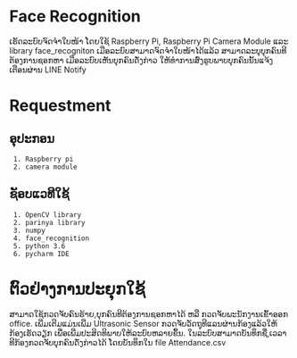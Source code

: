 # Face Recognition
 ເຮັດລະບົບຈົດຈໍາໃບໜ້າ ໂດຍໃຊ້ Raspberry Pi, Raspberry Pi Camera Module ແລະ library face_recogniton ເມືອລະບົບສາມາດຈົດຈໍາໃບໜ້າໄດ້ແລ້ວ ສາມາດລະບຸບຸກຄົນທີຕ້ອງການຊອກຫາ ເມືອລະບົບເຫັນບຸກຄົນດັ່ງກ່າວ ໃຫ້ທໍາການສົ່ງຮູບພາບບຸກຄົນນັ້ນແຈ້ງເຕືອນຜ່ານ LINE Notify

# Requestment
## ອຸປະກອນ
     1. Raspberry pi
     2. camera module
## ຊັອບແວທີໃຊ້
     1. OpenCV library
     2. parinya library
     3. numpy
     4. face_recognition
     5. python 3.6
     6. pycharm IDE 
 
 # ຕົວຢ່າງການປະຍຸກໃຊ້
   ສາມາດໃຊ້ກວດຈັບຄົນຮ້າຍ,ບຸກຄົນທີຕ້ອງການຊອກຫາໄດ້ ຫລື ກວດຈັບພະນັກງານເຂົ້າອອກ office. ເພີ່ມເຕີມແມ່ນເພີ່ມ Ultrasonic Sensor ກວດຈັບວັດຖຸທີແລນຜ່ານກ້ອງແລ້ວໃຫ້ກ້ອງເຮັດວຽກ ເພື່ອເພີ່ມປະສິດທິພາບໃຫ້ລະບົບຫລາຍຂຶ້ນ.
   ໃນລະບົບສາມາດບັນທຶກຊື່,ເວລາ ທີກ້ອງກວດຈັບບຸກຄົນດັ່ງກ່າວໄດ້ ໂດຍບັນທຶກໃນ file Attendance.csv
   
   
     
     
